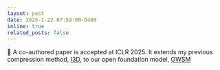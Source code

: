 ```yaml
---
layout: post
date: 2025-1-22 07:59:00-0400
inline: true
related_posts: false
---
```


:scroll: A co-authored paper is accepted at ICLR 2025. It extends my previous compression method, [I3D](https://arxiv.org/abs/2303.07624), to our open foundation model, [OWSM](https://www.wavlab.org/activities/2024/owsm/)
